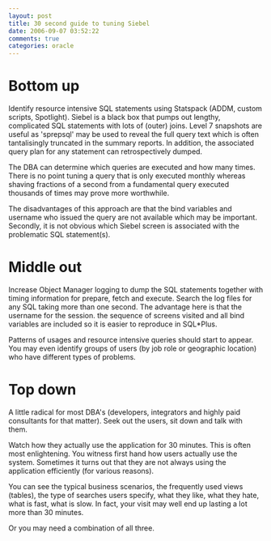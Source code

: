 ```yaml
---
layout: post
title: 30 second guide to tuning Siebel
date: 2006-09-07 03:52:22
comments: true
categories: oracle
---
```

# Bottom up

Identify resource intensive SQL statements using Statspack (ADDM,
custom scripts, Spotlight).  Siebel is a black box that pumps out
lengthy, complicated SQL statements with lots of (outer) joins. Level
7 snapshots are useful as 'sprepsql' may be used to reveal the full
query text which is often tantalisingly truncated in the summary
reports. In addition, the associated query plan for any statement can
retrospectively dumped.

The DBA can determine which queries are executed and how many
times. There is no point tuning a query that is only executed monthly
whereas shaving fractions of a second from a fundamental query
executed thousands of times may prove more worthwhile.

The disadvantages of this approach are that the bind variables and
username who issued the query are not available which may be
important. Secondly, it is not obvious which Siebel screen is
associated with the problematic SQL statement(s).

# Middle out

Increase Object Manager logging to dump the SQL statements together
with timing information for prepare, fetch and execute. Search the log
files for any SQL taking more than one second. The advantage here is
that the username for the session. the sequence of screens visited and
all bind variables are included so it is easier to reproduce in
SQL*Plus.

Patterns of usages and resource intensive queries should start to
appear. You may even identify groups of users (by job role or
geographic location) who have different types of problems.

# Top down

A little radical for most DBA's (developers, integrators and highly
paid consultants for that matter). Seek out the users, sit down and
talk with them.

Watch how they actually use the application for 30 minutes. This is
often most enlightening. You witness first hand how users actually use
the system. Sometimes it turns out that they are not always using the
application efficiently (for various reasons).

You can see the typical business scenarios, the frequently used views
(tables), the type of searches users specify, what they like, what
they hate, what is fast, what is slow. In fact, your visit may well
end up lasting a lot more than 30 minutes.

Or you may need a combination of all three.
